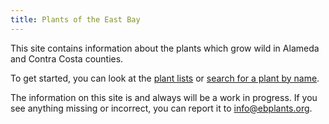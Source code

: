```yaml
---
title: Plants of the East Bay
---
```

This site contains information about the plants which grow wild in Alameda and Contra Costa counties.

To get started, you can look at the [plant lists](./index_lists.html) or [search for a plant by name](./name_search.html).

The information on this site is and always will be a work in progress. If you see anything missing or incorrect, you can report it to [info@ebplants.org](mailto:info@ebplants.org).